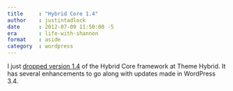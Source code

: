 ```yaml
---
title     : "Hybrid Core 1.4"
author    : justintadlock
date      : 2012-07-09 11:50:00 -5
era       : life-with-shannon
format    : aside
category  : wordpress
---
```


I just <a href="http://themehybrid.com/weblog/hybrid-core-version-1-4" title="Hybrid Core WordPress theme framework version 1.4">dropped version 1.4</a> of the Hybrid Core framework at Theme Hybrid.  It has several enhancements to go along with updates made in WordPress 3.4.
